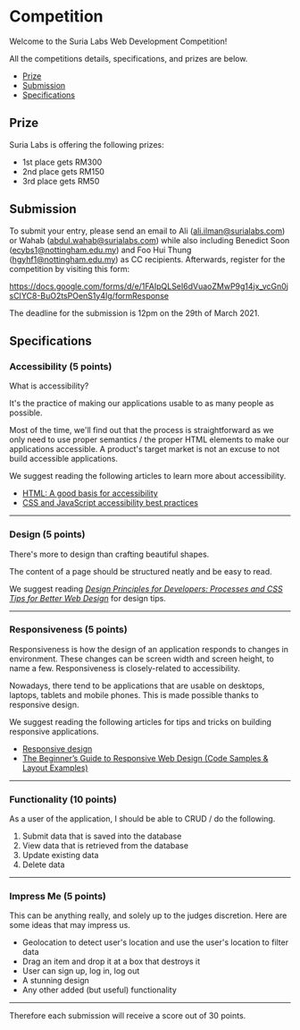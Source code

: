 # Competition
Welcome to the Suria Labs Web Development Competition!

All the competitions details, specifications, and prizes are below.

- [Prize](https://github.com/thealiilman/unm-competition-info/blob/main/COMPETITION.md#prize)
- [Submission](https://github.com/thealiilman/unm-competition-info/blob/main/COMPETITION.md#submission)
- [Specifications](https://github.com/thealiilman/unm-competition-info/blob/main/COMPETITION.md#specifications)

## Prize
Suria Labs is offering the following prizes:

- 1st place gets RM300
- 2nd place gets RM150
- 3rd place gets RM50

## Submission
To submit your entry, please send an email to Ali (ali.ilman@surialabs.com) or Wahab (abdul.wahab@surialabs.com) while also including Benedict Soon (ecybs1@nottingham.edu.my) and Foo Hui Thung (hgyhf1@nottingham.edu.my) as CC recipients. Afterwards, register for the competition by visiting this form:

https://docs.google.com/forms/d/e/1FAIpQLSeI6dVuaoZMwP9g14jx_vcGn0jsCIYC8-BuO2tsPOenS1y4Ig/formResponse

The deadline for the submission is 12pm on the 29th of March 2021.

## Specifications

### Accessibility (5 points)
What is accessibility?

It's the practice of making our applications usable to as many people as possible.

Most of the time, we'll find out that the process is straightforward as we only need to use proper semantics / the proper HTML elements to make our applications accessible. A product's target market is not an excuse to not build accessible applications.

We suggest reading the following articles to learn more about accessibility.

- [HTML: A good basis for accessibility](https://developer.mozilla.org/en-US/docs/Learn/Accessibility/HTML)
- [CSS and JavaScript accessibility best practices](https://developer.mozilla.org/en-US/docs/Learn/Accessibility/CSS_and_JavaScript)

---

### Design (5 points)
There's more to design than crafting beautiful shapes.

The content of a page should be structured neatly and be easy to read.

We suggest reading [_Design Principles for Developers: Processes and CSS Tips for Better Web Design_](https://css-tricks.com/design-principles-for-developers-processes-and-css-tips-for-better-web-design/) for design tips.

---

### Responsiveness (5 points)
Responsiveness is how the design of an application responds to changes in environment. These changes can be screen width and screen height, to name a few. Responsiveness is closely-related to accessibility.

Nowadays, there tend to be applications that are usable on desktops, laptops, tablets and mobile phones. This is made possible thanks to responsive design.

We suggest reading the following articles for tips and tricks on building responsive applications.
- [Responsive design](https://developer.mozilla.org/en-US/docs/Learn/CSS/CSS_layout/Responsive_Design)
- [The Beginner’s Guide to Responsive Web Design (Code Samples & Layout Examples)](https://kinsta.com/blog/responsive-web-design/)

---

### Functionality (10 points)
As a user of the application, I should be able to CRUD / do the following.

1. Submit data that is saved into the database
2. View data that is retrieved from the database
3. Update existing data
4. Delete data

---

### Impress Me (5 points)
This can be anything really, and solely up to the judges discretion. Here are some ideas that may impress us.

- Geolocation to detect user's location and use the user's location to filter data
- Drag an item and drop it at a box that destroys it
- User can sign up, log in, log out
- A stunning design
- Any other added (but useful) functionality

---

Therefore each submission will receive a score out of 30 points.

